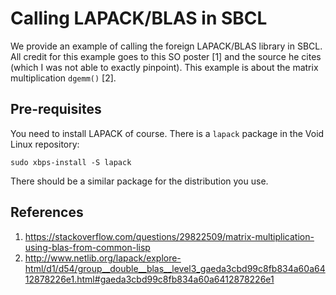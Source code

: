 # Calling LAPACK/BLAS in SBCL
We provide an example of calling the foreign LAPACK/BLAS library in SBCL.
All credit for this example goes to this SO poster [1] and the source he cites
(which I was not able to exactly pinpoint).
This example is about the matrix multiplication `dgemm()` [2].

## Pre-requisites
You need to install LAPACK of course. There is a `lapack` package in the Void
Linux repository:

```shell
sudo xbps-install -S lapack
```

There should be a similar package for the distribution you use.

## References
1. https://stackoverflow.com/questions/29822509/matrix-multiplication-using-blas-from-common-lisp
1. http://www.netlib.org/lapack/explore-html/d1/d54/group__double__blas__level3_gaeda3cbd99c8fb834a60a6412878226e1.html#gaeda3cbd99c8fb834a60a6412878226e1
